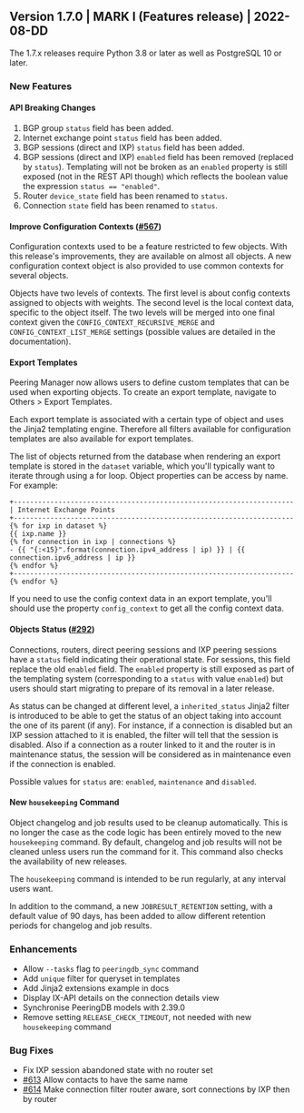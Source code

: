 ## Version 1.7.0 | MARK I (Features release) | 2022-08-DD

The 1.7.x releases require Python 3.8 or later as well as PostgreSQL 10 or later.

### New Features

#### API Breaking Changes

1. BGP group `status` field has been added.
2. Internet exchange point `status` field has been added.
3. BGP sessions (direct and IXP) `status` field has been added.
4. BGP sessions (direct and IXP) `enabled` field has been removed (replaced by `status`). Templating will not be broken as an `enabled` property is still exposed (not in the REST API though) which reflects the boolean value the expression `status == "enabled"`.
5. Router `device_state` field has been renamed to `status`.
6. Connection `state` field has been renamed to `status`.

#### Improve Configuration Contexts ([#567](https://github.com/peering-manager/peering-manager/issues/567))

Configuration contexts used to be a feature restricted to few objects. With this release's improvements, they are available on almost all objects. A new configuration context object is also provided to use common contexts for several objects.

Objects have two levels of contexts. The first level is about config contexts assigned to objects with weights. The second level is the local context data, specific to the object itself. The two levels will be merged into one final context given the `CONFIG_CONTEXT_RECURSIVE_MERGE` and `CONFIG_CONTEXT_LIST_MERGE` settings (possible values are detailed in the documentation).

#### Export Templates

Peering Manager now allows users to define custom templates that can be used when exporting objects. To create an export template, navigate to Others > Export Templates.

Each export template is associated with a certain type of object and uses the Jinja2 templating engine. Therefore all filters available for configuration templates are also available for export templates.

The list of objects returned from the database when rendering an export template is stored in the `dataset` variable, which you'll typically want to iterate through using a for loop. Object properties can be access by name. For example:

```no-highlight
+---------------------------------------------------------------------
| Internet Exchange Points
+---------------------------------------------------------------------
{% for ixp in dataset %}
{{ ixp.name }}
{% for connection in ixp | connections %}
- {{ "{:<15}".format(connection.ipv4_address | ip) }} | {{ connection.ipv6_address | ip }}
{% endfor %}
+---------------------------------------------------------------------
{% endfor %}
```

If you need to use the config context data in an export template, you'll should use the property `config_context` to get all the config context data.

#### Objects Status ([#292](https://github.com/peering-manager/peering-manager/issues/292))

Connections, routers, direct peering sessions and IXP peering sessions have a `status` field indicating their operational state. For sessions, this field replace the old `enabled` field. The `enabled` property is still exposed as part of the templating system (corresponding to a `status` with value `enabled`) but users should start migrating to prepare of its removal in a later release.

As status can be changed at different level, a `inherited_status` Jinja2 filter is introduced to be able to get the status of an object taking into account the one of its parent (if any). For instance, if a connection is disabled but an IXP session attached to it is enabled, the filter will tell that the session is disabled. Also if a connection as a router linked to it and the router is in maintenance status, the session will be considered as in maintenance even if the connection is enabled.

Possible values for `status` are: `enabled`, `maintenance` and `disabled`.

#### New `housekeeping` Command

Object changelog and job results used to be cleanup automatically. This is no longer the case as the code logic has been entirely moved to the new `housekeeping` command. By default, changelog and job results will not be cleaned unless users run the command for it. This command also checks the availability of new releases.

The `housekeeping` command is intended to be run regularly, at any interval users want.

In addition to the command, a new `JOBRESULT_RETENTION` setting, with a default value of 90 days, has been added to allow different retention periods for changelog and job results.

### Enhancements

* Allow `--tasks` flag to `peeringdb_sync` command
* Add `unique` filter for queryset in templates
* Add Jinja2 extensions example in docs
* Display IX-API details on the connection details view
* Synchronise PeeringDB models with 2.39.0
* Remove setting `RELEASE_CHECK_TIMEOUT`, not needed with new `housekeeping` command

### Bug Fixes

* Fix IXP session abandoned state with no router set
* [#613](https://github.com/peering-manager/peering-manager/issues/613) Allow contacts to have the same name
* [#614](https://github.com/peering-manager/peering-manager/issues/614) Make connection filter router aware, sort connections by IXP then by router
